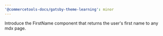 ```yaml
---
'@commercetools-docs/gatsby-theme-learning': minor
---
```


Introduce the FirstName component that returns the user's first name to any mdx page.

